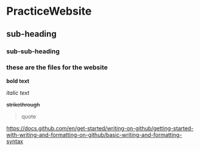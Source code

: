 # PracticeWebsite
## sub-heading
### sub-sub-heading

### these are the files for the website ###

**bold text**

*italic text*

~~strikethrough~~

>quote

https://docs.github.com/en/get-started/writing-on-github/getting-started-with-writing-and-formatting-on-github/basic-writing-and-formatting-syntax

